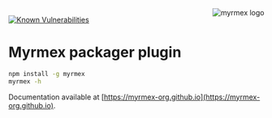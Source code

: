 <img align="right" alt="myrmex logo" src="https://raw.githubusercontent.com/myrmex-org/myrmex/master/img/myrmex-logo2.png" />

[![Known Vulnerabilities](https://snyk.io/test/npm/@myrmex/packager/badge.svg)](https://snyk.io/test/npm/@myrmex/packager)

# Myrmex packager plugin

```bash
npm install -g myrmex
myrmex -h
```

Documentation available at [https://myrmex-org.github.io](https://myrmex-org.github.io).
